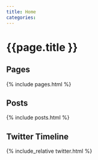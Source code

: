 ```yaml
---
title: Home
categories:
---
```


# {{page.title }}

## Pages

{% include pages.html %}

## Posts

{% include posts.html %}

## Twitter Timeline

{% include_relative twitter.html %}

